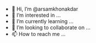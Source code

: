 - 👋 Hi, I’m @arsamkhonakdar
- 👀 I’m interested in ...
- 🌱 I’m currently learning ...
- 💞️ I’m looking to collaborate on ...
- 📫 How to reach me ...

<!---
arsamkhonakdar/arsamkhonakdar is a ✨ special ✨ repository because its `README.md` (this file) appears on your GitHub profile.
You can click the Preview link to take a look at your changes.
--->

